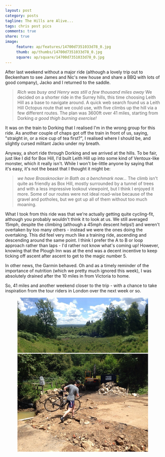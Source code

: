 ```yaml
---
layout: post
category: posts
tagline: The Hills are Alive...
tags: chris post pics
comments: true
share: true
image: 
     feature: ap/features/14700d7351033d78_0.jpg
     thumb: ap/thumbs/14700d7351033d78_0.jpg
     square: ap/square/14700d7351033d78_0.jpg
---
```




After last weekend without a major ride (although a
lovely trip out to Beckenham to see James and Nic's new house and share a BBQ
with lots of good company), Jacko and I returned to the saddle.
>*Rich was busy
and Henry was still a few thousand miles away*
We decided on a shorter
ride in the Surrey hills, this time choosing Leith Hill as a base to navigate
around.  A quick web search found us a Leith Hill Octopus route that we could
use, with five climbs up the hill via a few different routes.  The plan was 3600ft over 41 miles, starting
from Dorking
>*a good thigh burning exercise!*

 

It was on the train to Dorking that I realised I'm in the
wrong group for this ride.  As another couple of chaps got off the train in
front of us, saying, "straight in, or a nice cup of tea first?", I
realised where I should be, and slightly cursed militant Jacko under my breath.

 

Anyway, a short ride through Dorking and we arrived at
the hills. To be fair, just like I did for Box Hill, I'd built Leith Hill up
into some kind of Ventoux-like monster, which it really isn't.  While I won't
be-little anyone by saying that it's easy, it's not the beast that I thought it
might be:
>*we have Brassknocker in Bath as a benchmark now...*
The climb
isn't quite as friendly as Box Hill, mostly surrounded by a tunnel of trees and
with a less impressive lookout viewpoint, but I think I enjoyed it more. Some
of our routes were not ideal road-wise because of the gravel and potholes, but
we got up all of them without too much moaning.

 

What I took from this ride was that we're actually
getting quite cycling-fit, although you probably wouldn't think it to look at
us. We still averaged 15mph, despite the climbing (although a 45mph descent
helps!) and weren't overtaken by too many others - instead we were the ones
doing the overtaking.  This did feel very
much like a training ride, ascending and descending around the same point. I
think I prefer the A to B or loop approach rather than laps - I'd rather not
know what's coming up! However, knowing that the Plough Inn was at the end was
a decent incentive to keep ticking off ascent after ascent to get to the magic
number 5.

 

In other news, the Garmin behaved. Oh and as a timely
reminder of the importance of nutrition (which we pretty much ignored this
week), I was absolutely drained after the 10 miles in from Victoria to home.

 

So, 41 miles and another weekend closer to the trip -
with a chance to take inspiration from the tour riders in London over the next
week or so.
 		 	   		  <figure class="half">
<a href="/images/ap/standard/14700d7351033d78_0.jpg">
<img src="/images/ap/standard/14700d7351033d78_0.jpg">
</a><a href="/images/ap/standard/14700d7351033d78_1.jpg">
<img src="/images/ap/standard/14700d7351033d78_1.jpg">
</a></figure>